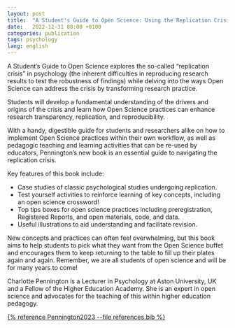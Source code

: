```yaml
---
layout: post
title:  "A Student's Guide to Open Science: Using the Replication Crisis to Reform Psychology"
date:   2022-12-31 08:00 +0100
categories: publication
tags: psychology
lang: english
---
```


A Student’s Guide to Open Science explores the so-called “replication crisis” in psychology (the inherent difficulties in reproducing research results to test the robustness of findings) while delving into the ways Open Science can address the crisis by transforming research practice.

Students will develop a fundamental understanding of the drivers and origins of the crisis and learn how Open Science practices can enhance research transparency, replication, and reproducibility.

With a handy, digestible guide for students and researchers alike on how to implement Open Science practices within their own workflow, as well as pedagogic teaching and learning activities that can be re-used by educators, Pennington’s new book is an essential guide to navigating the replication crisis.

Key features of this book include:

- Case studies of classic psychological studies undergoing replication. 
- Test yourself activities to reinforce learning of key concepts, including an open science crossword!
- Top tips boxes for open science practices including preregistration, Registered Reports, and open materials, code, and data. 
- Useful illustrations to aid understanding and facilitate revision.

New concepts and practices can often feel overwhelming, but this book aims to help students to pick what they want from the Open Science buffet and encourages them to keep returning to the table to fill up their plates again and again. Remember, we are all students of open science and will be for many years to come!

Charlotte Pennington is a Lecturer in Psychology at Aston University, UK and a Fellow of the Higher Education Academy. She is an expert in open science and advocates for the teaching of this within higher education pedagogy. 

[{% reference Pennington2023 --file references.bib %}](https://www.amazon.co.uk/Students-Guide-Open-Science-Replication/dp/0335251161)

